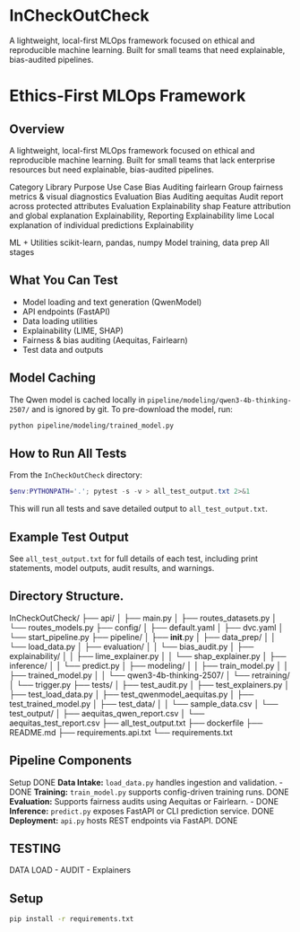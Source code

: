
# InCheckOutCheck
A lightweight, local-first MLOps framework focused on ethical and reproducible machine learning. Built for small teams that need explainable, bias-audited pipelines.

# Ethics-First MLOps Framework
## Overview
A lightweight, local-first MLOps framework focused on ethical and reproducible machine learning. Built for small teams that lack enterprise resources but need explainable, bias-audited pipelines.

Category	    Library	    Purpose	                                        Use Case
Bias Auditing	fairlearn	Group   fairness metrics & visual diagnostics	Evaluation
Bias Auditing	aequitas	Audit report across protected attributes	    Evaluation
Explainability	shap	    Feature attribution and global explanation	    Explainability, Reporting
Explainability	lime	    Local explanation of individual predictions	    Explainability


ML + Utilities	scikit-learn, pandas, numpy	Model training, data prep	All stages

## What You Can Test
- Model loading and text generation (QwenModel)
- API endpoints (FastAPI)
- Data loading utilities
- Explainability (LIME, SHAP)
- Fairness & bias auditing (Aequitas, Fairlearn)
- Test data and outputs

## Model Caching
The Qwen model is cached locally in `pipeline/modeling/qwen3-4b-thinking-2507/` and is ignored by git. To pre-download the model, run:
```bash
python pipeline/modeling/trained_model.py
```

## How to Run All Tests
From the `InCheckOutCheck` directory:
```powershell
$env:PYTHONPATH='.'; pytest -s -v > all_test_output.txt 2>&1
```
This will run all tests and save detailed output to `all_test_output.txt`.

## Example Test Output
See `all_test_output.txt` for full details of each test, including print statements, model outputs, audit results, and warnings.


## Directory Structure.
InCheckOutCheck/
├── api/
│   ├── main.py
│   ├── routes_datasets.py
│   └── routes_models.py
├── config/
│   ├── default.yaml
│   ├── dvc.yaml
│   └── start_pipeline.py
├── pipeline/
│   ├── __init__.py
│   ├── data_prep/
│   │   └── load_data.py
│   ├── evaluation/
│   │   └── bias_audit.py
│   ├── explainability/
│   │   ├── lime_explainer.py
│   │   └── shap_explainer.py
│   ├── inference/
│   │   └── predict.py
│   ├── modeling/
│   │   ├── train_model.py
│   │   ├── trained_model.py
│   │   └── qwen3-4b-thinking-2507/
│   └── retraining/
│       └── trigger.py
├── tests/
│   ├── test_audit.py
│   ├── test_explainers.py
│   ├── test_load_data.py
│   ├── test_qwenmodel_aequitas.py
│   ├── test_trained_model.py
│   ├── test_data/
│   │   └── sample_data.csv
│   └── test_output/
│       ├── aequitas_qwen_report.csv
│       └── aequitas_test_report.csv
├── all_test_output.txt
├── dockerfile
├── README.md
├── requirements.api.txt
└── requirements.txt


## Pipeline Components
Setup DONE
**Data Intake:** `load_data.py` handles ingestion and validation. - DONE
**Training:** `train_model.py` supports config-driven training runs. DONE
**Evaluation:** Supports fairness audits using Aequitas or Fairlearn. - DONE
**Inference:** `predict.py` exposes FastAPI or CLI prediction service. DONE
**Deployment:** `api.py` hosts REST endpoints via FastAPI. DONE

## TESTING
DATA LOAD - AUDIT - Explainers 

## Setup
```bash
pip install -r requirements.txt
